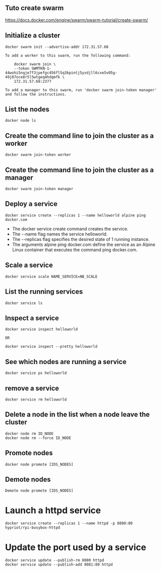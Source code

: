 ## Tuto create swarm
https://docs.docker.com/engine/swarm/swarm-tutorial/create-swarm/


## Initialize a cluster
```
docker swarm init --advertise-addr 172.31.57.68
```

```
To add a worker to this swarm, run the following command:

    docker swarm join \
    --token SWMTKN-1-44wohi5nqje7f3jpefgc456fl5q3kpintj5ysdjll6cxe5v05g-49j07oce8r5l5wtgeq4hdqmfk \
    172.31.57.68:2377

To add a manager to this swarm, run 'docker swarm join-token manager' and follow the instructions.
```

## List the nodes
```
docker node ls
```

## Create the command line to join the cluster as a worker
```
docker swarm join-token worker
```

## Create the command line to join the cluster as a manager
```
docker swarm join-token manager
```

## Deploy a service
```
docker service create --replicas 1 --name helloworld alpine ping docker.com
```


* The docker service create command creates the service.
* The --name flag names the service helloworld.
* The --replicas flag specifies the desired state of 1 running instance.
* The arguments alpine ping docker.com define the service as an Alpine Linux container that executes the command ping docker.com.

## Scale a service
```
docker service scale NAME_SERVICE=NB_SCALE
```

## List the running services
```
docker service ls
```

## Inspect a service
```
docker service inspect helloworld

OR

docker service inspect --pretty helloworld
```

## See which nodes are running a service
```
docker service ps helloworld
```

## remove a service 
```
docker service rm helloworld
```

## Delete a node in the list when a node leave the cluster
```
docker node rm ID_NODE  
docker node rm --force ID_NODE
```

## Promote nodes
```
docker node promote [IDS_NODES]
```

## Demote nodes
```
Demote node promote [IDS_NODES]
```

# Launch a httpd service
```
docker service create --replicas 1 --name httpd -p 8080:80 hypriot/rpi-busybox-httpd
```

# Update the port used by a service
```
docker service update --publish-rm 8080 httpd
docker service update --publish-add 8081:80 httpd
```
